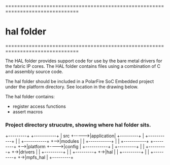 ===============================================================================

# hal folder

===============================================================================

The HAL folder provides support code for use by the bare metal drivers for the
fabric IP cores. The HAL folder contains files using a combination of C and
assembly source code.

The hal folder should be included in a PolarFire SoC Embedded project under the
platform directory. See location in the drawing below.

The hal folder contains:

-   register access functions
-   assert macros

### Project directory strucutre, showing where hal folder sits.

+---------+ +-----------+ | src +----->|application| +---------+ | +-----------+
| | +-----------+ +-->|modules | | +-----------+ | | +-----------+ +---------+
+-->|platform +---->|config | +-----------+ | +---------+ | | +---------+
+->|drivers | | +---------+ | | +---------+ +->|hal | | +---------+ | |
+---------+ +->|mpfs_hal | +---------+
